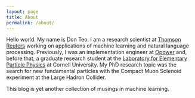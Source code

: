 ```yaml
---
layout: page
title: About
permalink: /about/
---
```


Hello world. My name is Don Teo. I am a research scientist
at [Thomson Reuters](http://thomsonreuters.com) working on
applications of machine learning and natural language
processing. Previously, I was an implementation engineer
at [Opower](https://opower.com) and, before that, a graduate research
student at
the
[Laboratory for Elementary Particle Physics](http://www.classe.cornell.edu/) at
Cornell University. My PhD research topic was the search for new
fundamental particles with the Compact Muon Solenoid experiment at the
Large Hadron Collider.

This blog is yet another collection of musings in machine learning.
